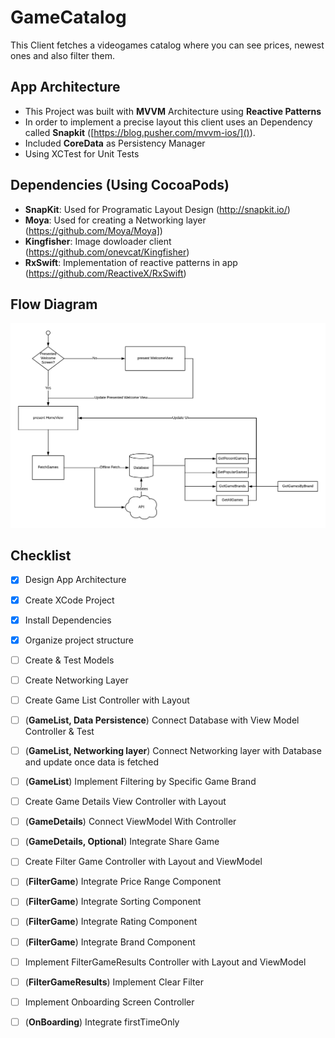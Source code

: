 #  GameCatalog
 

This Client fetches a videogames catalog where you can see prices, newest ones and also filter them.

## App Architecture

- This Project was built with **MVVM** Architecture using **Reactive Patterns**
- In order to implement a precise layout this client uses an Dependency called **Snapkit** ([https://blog.pusher.com/mvvm-ios/]()).
- Included **CoreData** as Persistency Manager
- Using XCTest for Unit Tests

## Dependencies (Using CocoaPods)
- **SnapKit**: Used for Programatic Layout Design (http://snapkit.io/)
- **Moya**: Used for creating a Networking layer (https://github.com/Moya/Moya])
- **Kingfisher**: Image dowloader client (https://github.com/onevcat/Kingfisher)
- **RxSwift**: Implementation of reactive patterns in app (https://github.com/ReactiveX/RxSwift)

## Flow Diagram

![](fetchGamesDiagram.png)

## Checklist

- [x] Design App Architecture
- [x] Create XCode Project
- [x] Install Dependencies
- [x] Organize project structure
- [ ] Create & Test Models
- [ ] Create Networking Layer
- [ ] Create Game List Controller with Layout
- [ ] (**GameList, Data Persistence**) Connect Database with View Model Controller & Test
- [ ] (**GameList, Networking layer**) Connect Networking layer with Database and update once data is fetched
- [ ] (**GameList**) Implement Filtering by Specific Game Brand
- [ ] Create Game Details View Controller with Layout
- [ ] (**GameDetails**) Connect ViewModel With Controller
- [ ] (**GameDetails, Optional**) Integrate Share Game
- [ ] Create Filter Game Controller with Layout and ViewModel
- [ ] (**FilterGame**) Integrate Price Range Component
- [ ] (**FilterGame**) Integrate Sorting Component
- [ ] (**FilterGame**) Integrate Rating Component
- [ ] (**FilterGame**) Integrate Brand Component
- [ ] Implement FilterGameResults Controller with Layout and ViewModel
- [ ] (**FilterGameResults**) Implement Clear Filter 
- [ ] Implement Onboarding Screen Controller
- [ ] (**OnBoarding**) Integrate firstTimeOnly

